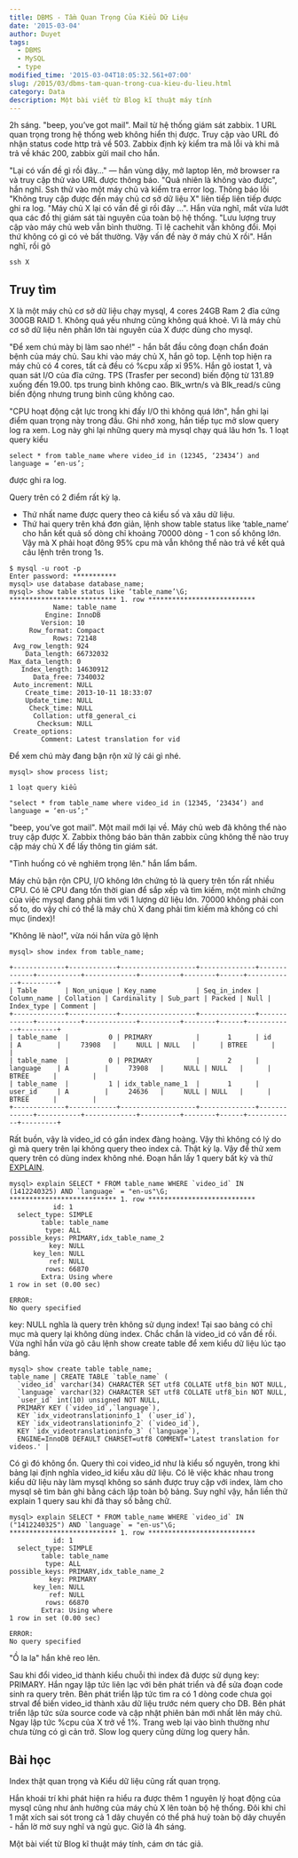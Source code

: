 ```yaml
---
title: DBMS - Tầm Quan Trọng Của Kiểu Dữ Liệu
date: '2015-03-04'
author: Duyet
tags:
  - DBMS
  - MySQL
  - type
modified_time: '2015-03-04T18:05:32.561+07:00'
slug: /2015/03/dbms-tam-quan-trong-cua-kieu-du-lieu.html
category: Data
description: Một bài viết từ Blog kĩ thuật máy tính
---
```


2h sáng. "beep, you’ve got mail". Mail từ hệ thống giám sát zabbix.
1 URL quan trọng trong hệ thống web không hiển thị được. Truy cập vào URL đó nhận status code http trả về 503. Zabbix định kỳ kiểm tra mã lỗi và khi mã trả về khác 200, zabbix gửi mail cho hắn.

"Lại có vấn đề gì rồi đây…" — hắn vùng dậy, mở laptop lên, mở browser ra và truy cập thử vào URL được thông báo. "Quả nhiên là không vào được", hắn nghĩ. Ssh thử vào một máy chủ và kiểm tra error log. Thông báo lỗi "Không truy cập được đến máy chủ cơ sở dữ liệu X" liên tiếp liên tiếp được ghi ra log. "Máy chủ X lại có vấn đề gì rồi đây …".
Hắn vừa nghĩ, mắt vừa lướt qua các đồ thị giám sát tài nguyên của toàn bộ hệ thống. "Lưu lượng truy cập vào máy chủ web vẫn bình thường. Tỉ lệ cachehit vẫn không đổi. Mọi thứ không có gì có vẻ bất thường. Vậy vấn đề này ở máy chủ X rồi". Hắn nghĩ, rồi gõ

```
ssh X
```

## Truy tìm

X là một máy chủ cơ sở dữ liệu chạy mysql, 4 cores 24GB Ram 2 đĩa cứng 300GB RAID 1. Không quá yếu nhưng cũng không quá khoẻ. Vì là máy chủ cơ sở dữ liệu nên phần lớn tài nguyên của X được dùng cho mysql.

"Để xem chú mày bị làm sao nhé!" - hắn bắt đầu công đoạn chẩn đoán bệnh của máy chủ.
Sau khi vào máy chủ X, hắn gõ top. Lệnh top hiện ra máy chủ có 4 cores, tất cả đều có %cpu xấp xỉ 95%. Hắn gõ iostat 1, và quan sát I/O của đĩa cứng. TPS (Trasfer per second) biến động từ 131.89 xuống đến 19.00. tps trung bình không cao. Blk_wrtn/s và Blk_read/s cũng biến động nhưng trung bình cũng không cao.

"CPU hoạt động cật lực trong khi đấy I/O thì không quá lớn", hắn ghi lại điểm quan trọng này trong đầu. Ghi nhớ xong, hắn tiếp tục mở slow query log ra xem. Log này ghi lại những query mà mysql chạy quá lâu hơn 1s. 1 loạt query kiểu

```
select * from table_name where video_id in (12345, ‘23434’) and language = ‘en-us’;
```

được ghi ra log.

Query trên có 2 điểm rất kỳ lạ.

- Thứ nhất name được query theo cả kiểu số và xâu dữ liệu.
- Thứ hai query trên khá đơn giản, lệnh show table status like ‘table_name’ cho hắn kết quả số dòng chỉ khoảng 70000 dòng - 1 con số không lớn. Vậy mà X phải hoạt đông 95% cpu mà vẫn không thể nào trả về kết quả câu lệnh trên trong 1s.

```
$ mysql -u root -p
Enter password: ***********
mysql> use database database_name;
mysql> show table status like ‘table_name’\G;
*************************** 1. row ***************************
           Name: table_name
         Engine: InnoDB
        Version: 10
     Row_format: Compact
           Rows: 72148
 Avg_row_length: 924
    Data_length: 66732032
Max_data_length: 0
   Index_length: 14630912
      Data_free: 7340032
 Auto_increment: NULL
    Create_time: 2013-10-11 18:33:07
    Update_time: NULL
     Check_time: NULL
      Collation: utf8_general_ci
       Checksum: NULL
 Create_options:
        Comment: Latest translation for vid
```

Để xem chú mày đang bận rộn xử lý cái gì nhé.

```
mysql> show process list;

1 loạt query kiểu

"select * from table_name where video_id in (12345, ‘23434’) and language = ‘en-us’;"
```

"beep, you’ve got mail". Một mail mới lại về. Máy chủ web đã không thể nào truy cập được X. Zabbix thông báo bản thân zabbix cũng không thể nào truy cập máy chủ X để lấy thông tin giám sát.

"Tình huống có vẻ nghiêm trọng lên." hắn lẩm bẩm.

Máy chủ bận rộn CPU, I/O không lớn chứng tỏ là query trên tốn rất nhiều CPU. Có lẽ CPU đang tốn thời gian để sắp xếp và tìm kiếm, một mình chứng của việc mysql đang phải tìm với 1 lượng dữ liệu lớn. 70000 không phải con số to, do vậy chỉ có thể là máy chủ X đang phải tìm kiếm mà không có chỉ mục (index)!

"Không lẽ nào!", vừa nói hắn vừa gõ lệnh

```
mysql> show index from table_name;

+-------------+------------+-------------------+--------------+-------------+-----------+-------------+----------+--------+------+------------+---------+
| Table       | Non_unique | Key_name          | Seq_in_index | Column_name | Collation | Cardinality | Sub_part | Packed | Null | Index_type | Comment |
+-------------+------------+-------------------+--------------+-------------+-----------+-------------+----------+--------+------+------------+---------+
| table_name  |          0 | PRIMARY           |       1      | id          | A         |     73908   |     NULL | NULL   |      | BTREE      |         |
| table_name  |          0 | PRIMARY           |       2      | language    | A         |     73908   |     NULL | NULL   |      | BTREE      |         |
| table_name  |          1 | idx_table_name_1  |       1      | user_id     | A         |     24636   |     NULL | NULL   |      | BTREE      |         |
+-------------+------------+-------------------+--------------+-------------+-----------+-------------+----------+--------+------+------------+---------+
```

Rất buồn, vậy là video_id có gắn index đàng hoàng. Vậy thì không có lý do gì mà query trên lại không query theo index cả. Thật kỳ lạ. Vậy để thử xem query trên có dùng index không nhé. Đoạn hắn lấy 1 query bất kỳ và thử [EXPLAIN](http://dev.mysql.com/doc/refman/5.6/en/explain.html).

```
mysql> explain SELECT * FROM table_name WHERE `video_id` IN (1412240325) AND `language` = "en-us"\G;
*************************** 1. row ***************************
           id: 1
  select_type: SIMPLE
        table: table_name
         type: ALL
possible_keys: PRIMARY,idx_table_name_2
          key: NULL
      key_len: NULL
          ref: NULL
         rows: 66870
        Extra: Using where
1 row in set (0.00 sec)

ERROR:
No query specified
```

key: NULL nghĩa là query trên không sử dụng index! Tại sao bảng có chỉ mục mà query lại không dùng index. Chắc chắn là video_id có vấn đề rồi. Vừa nghĩ hắn vừa gõ câu lệnh show create table để xem kiểu dữ liệu lúc tạo bảng.

```
mysql> show create table table_name;
table_name | CREATE TABLE `table_name` (
  `video_id` varchar(34) CHARACTER SET utf8 COLLATE utf8_bin NOT NULL,
  `language` varchar(32) CHARACTER SET utf8 COLLATE utf8_bin NOT NULL,
  `user_id` int(10) unsigned NOT NULL,
  PRIMARY KEY (`video_id`,`language`),
  KEY `idx_videotranslationinfo_1` (`user_id`),
  KEY `idx_videotranslationinfo_2` (`video_id`),
  KEY `idx_videotranslationinfo_3` (`language`),
  ENGINE=InnoDB DEFAULT CHARSET=utf8 COMMENT='Latest translation for videos.' |
```

Có gì đó không ổn. Query thì coi video_id như là kiểu số nguyên, trong khi bảng lại định nghĩa video_id kiểu xâu dữ liệu. Có lẽ việc khác nhau trong kiểu dữ liệu này làm mysql không so sánh được truy cập với index, làm cho mysql sẽ tìm bản ghi bằng cách lặp toàn bộ bảng. Suy nghĩ vậy, hắn liền thử explain 1 query sau khi đã thay số bằng chữ.

```
mysql> explain SELECT * FROM table_name WHERE `video_id` IN ("1412240325") AND `language` = "en-us"\G;
*************************** 1. row ***************************
           id: 1
  select_type: SIMPLE
        table: table_name
         type: ALL
possible_keys: PRIMARY,idx_table_name_2
          key: PRIMARY
      key_len: NULL
          ref: NULL
         rows: 66870
        Extra: Using where
1 row in set (0.00 sec)

ERROR:
No query specified
```

"Ồ la la" hắn khẽ reo lên.

Sau khi đổi video_id thành kiểu chuỗi thì index đã được sử dụng key: PRIMARY. Hắn ngay lập tức liên lạc với bên phát triển và để sửa đoạn code sinh ra query trên. Bên phát triển lập tức tìm ra có 1 dòng code chưa gọi strval để biến video_id thành xâu dữ liệu trước ném query cho DB. Bên phát triển lập tức sửa source code và cập nhật phiên bản mới nhất lên máy chủ. Ngay lập tức %cpu của X trở về 1%. Trang web lại vào bình thường như chưa từng có gì cản trở. Slow log query cũng dừng log query hẳn.

## Bài học

Index thật quan trọng và Kiểu dữ liệu cũng rất quan trọng.

Hắn khoái trí khi phát hiện ra hiểu ra được thêm 1 nguyên lý hoạt động của mysql cũng như ảnh hưởng của máy chủ X lên toàn bộ hệ thống. Đôi khi chỉ 1 mặt xích sai sót trong cả 1 dây chuyền có thể phá huỷ toàn bộ dây chuyền - hắn lờ mờ suy nghĩ và ngủ gục. Giờ là 4h sáng.

Một bài viết từ Blog kĩ thuật máy tính, cám ơn tác giả.
